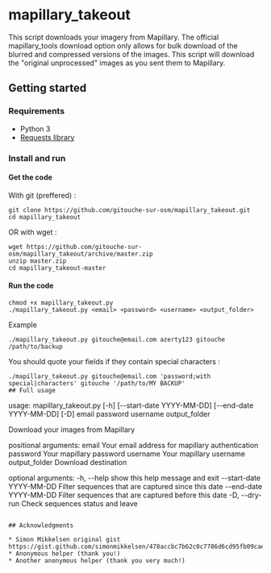 # mapillary_takeout

This script downloads your imagery from Mapillary. The official mapillary_tools download option only allows for bulk download of the blurred and compressed versions of the images. This script will download the "original unprocessed" images as you sent them to Mapillary.

## Getting started

### Requirements

* Python 3
* [Requests library](https://requests.readthedocs.io)

### Install and run
#### Get the code
With git (preffered) :
```
git clone https://github.com/gitouche-sur-osm/mapillary_takeout.git
cd mapillary_takeout
```
OR with wget :
```
wget https://github.com/gitouche-sur-osm/mapillary_takeout/archive/master.zip
unzip master.zip
cd mapillary_takeout-master
```
#### Run the code
```
chmod +x mapillary_takeout.py
./mapillary_takeout.py <email> <password> <username> <output_folder>
```
Example
```
./mapillary_takeout.py gitouche@email.com azerty123 gitouche /path/to/backup
```
You should quote your fields if they contain special characters :
```
./mapillary_takeout.py gitouche@email.com 'password;with special|characters' gitouche '/path/to/MY BACKUP'
## Full usage
```
usage: mapillary_takeout.py [-h] [--start-date YYYY-MM-DD]
                            [--end-date YYYY-MM-DD] [-D]
                            email password username output_folder

Download your images from Mapillary

positional arguments:
  email                 Your email address for mapillary authentication
  password              Your mapillary password
  username              Your mapillary username
  output_folder         Download destination

optional arguments:
  -h, --help            show this help message and exit
  --start-date YYYY-MM-DD
                        Filter sequences that are captured since this date
  --end-date YYYY-MM-DD
			Filter sequences that are captured before this date
  -D, --dry-run         Check sequences status and leave
```							

## Acknowledgments

* Simon Mikkelsen original gist https://gist.github.com/simonmikkelsen/478accbc7b62c0c7786d6cd95fb09cae
* Anonymous helper (thank you!)
* Another anonymous helper (thank you very much!)
